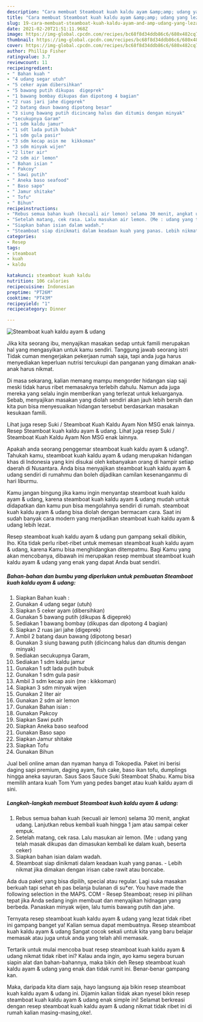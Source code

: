 ```yaml
---
description: "Cara membuat Steamboat kuah kaldu ayam &amp;amp; udang yang lezat dan Mudah Dibuat"
title: "Cara membuat Steamboat kuah kaldu ayam &amp;amp; udang yang lezat dan Mudah Dibuat"
slug: 19-cara-membuat-steamboat-kuah-kaldu-ayam-and-amp-udang-yang-lezat-dan-mudah-dibuat
date: 2021-02-20T21:51:11.968Z
image: https://img-global.cpcdn.com/recipes/bc68f8d34ddb86c6/680x482cq70/steamboat-kuah-kaldu-ayam-udang-foto-resep-utama.jpg
thumbnail: https://img-global.cpcdn.com/recipes/bc68f8d34ddb86c6/680x482cq70/steamboat-kuah-kaldu-ayam-udang-foto-resep-utama.jpg
cover: https://img-global.cpcdn.com/recipes/bc68f8d34ddb86c6/680x482cq70/steamboat-kuah-kaldu-ayam-udang-foto-resep-utama.jpg
author: Phillip Fisher
ratingvalue: 3.7
reviewcount: 11
recipeingredient:
- " Bahan kuah "
- "4 udang segar utuh"
- "5 ceker ayam dibersihkan"
- "5 bawang putih dikupas  digeprek"
- "1 bawang bombay dikupas dan dipotong 4 bagian"
- "2 ruas jari jahe digeprek"
- "2 batang daun bawang dipotong besar"
- "3 siung bawang putih dicincang halus dan ditumis dengan minyak"
- "secukupnya Garam"
- "1 sdm kaldu jamur"
- "1 sdt lada putih bubuk"
- "1 sdm gula pasir"
- "3 sdm kecap asin me  kikkoman"
- "3 sdm minyak wijen"
- "2 liter air"
- "2 sdm air lemon"
- " Bahan isian "
- " Pakcoy"
- " Sawi putih"
- " Aneka baso seafood"
- " Baso sapo"
- " Jamur shitake"
- " Tofu"
- " Bihun"
recipeinstructions:
- "Rebus semua bahan kuah (kecuali air lemon) selama 30 menit, angkat udang. Lanjutkan rebus kembali kuah hingga 1 jam atau sampai ceker empuk."
- "Setelah matang, cek rasa. Lalu masukan air lemon. (Me : udang yang telah masak dikupas dan dimasukan kembali ke dalam kuah, beserta ceker)"
- "Siapkan bahan isian dalam wadah."
- "Steamboat siap dinikmati dalam keadaan kuah yang panas. Lebih nikmat jika dimakan dengan irisan cabe rawit atau boncabe."
categories:
- Resep
tags:
- steamboat
- kuah
- kaldu

katakunci: steamboat kuah kaldu 
nutrition: 106 calories
recipecuisine: Indonesian
preptime: "PT26M"
cooktime: "PT43M"
recipeyield: "1"
recipecategory: Dinner

---
```



![Steamboat kuah kaldu ayam &amp; udang](https://img-global.cpcdn.com/recipes/bc68f8d34ddb86c6/680x482cq70/steamboat-kuah-kaldu-ayam-udang-foto-resep-utama.jpg)

Jika kita seorang ibu, menyajikan masakan sedap untuk famili merupakan hal yang mengasyikan untuk kamu sendiri. Tanggung jawab seorang istri Tidak cuman mengerjakan pekerjaan rumah saja, tapi anda juga harus menyediakan keperluan nutrisi tercukupi dan panganan yang dimakan anak-anak harus nikmat.

Di masa  sekarang, kalian memang mampu mengorder hidangan siap saji meski tidak harus ribet memasaknya terlebih dahulu. Namun ada juga mereka yang selalu ingin memberikan yang terlezat untuk keluarganya. Sebab, menyajikan masakan yang diolah sendiri akan jauh lebih bersih dan kita pun bisa menyesuaikan hidangan tersebut berdasarkan masakan kesukaan famili. 

Lihat juga resep Suki / Steamboat Kuah Kaldu Ayam Non MSG enak lainnya. Resep Steamboat kuah kaldu ayam &amp; udang. Lihat juga resep Suki / Steamboat Kuah Kaldu Ayam Non MSG enak lainnya.

Apakah anda seorang penggemar steamboat kuah kaldu ayam &amp; udang?. Tahukah kamu, steamboat kuah kaldu ayam &amp; udang merupakan hidangan khas di Indonesia yang kini disukai oleh kebanyakan orang di hampir setiap daerah di Nusantara. Anda bisa menyajikan steamboat kuah kaldu ayam &amp; udang sendiri di rumahmu dan boleh dijadikan camilan kesenanganmu di hari liburmu.

Kamu jangan bingung jika kamu ingin menyantap steamboat kuah kaldu ayam &amp; udang, karena steamboat kuah kaldu ayam &amp; udang mudah untuk didapatkan dan kamu pun bisa mengolahnya sendiri di rumah. steamboat kuah kaldu ayam &amp; udang bisa diolah dengan bermacam cara. Saat ini sudah banyak cara modern yang menjadikan steamboat kuah kaldu ayam &amp; udang lebih lezat.

Resep steamboat kuah kaldu ayam &amp; udang pun gampang sekali dibikin, lho. Kita tidak perlu ribet-ribet untuk memesan steamboat kuah kaldu ayam &amp; udang, karena Kamu bisa menghidangkan ditempatmu. Bagi Kamu yang akan mencobanya, dibawah ini merupakan resep membuat steamboat kuah kaldu ayam &amp; udang yang enak yang dapat Anda buat sendiri.

<!--inarticleads1-->

##### Bahan-bahan dan bumbu yang diperlukan untuk pembuatan Steamboat kuah kaldu ayam &amp; udang:

1. Siapkan  Bahan kuah :
1. Gunakan 4 udang segar (utuh)
1. Siapkan 5 ceker ayam (dibersihkan)
1. Gunakan 5 bawang putih (dikupas &amp; digeprek)
1. Sediakan 1 bawang bombay (dikupas dan dipotong 4 bagian)
1. Siapkan 2 ruas jari jahe (digeprek)
1. Ambil 2 batang daun bawang (dipotong besar)
1. Gunakan 3 siung bawang putih (dicincang halus dan ditumis dengan minyak)
1. Sediakan secukupnya Garam,
1. Sediakan 1 sdm kaldu jamur
1. Gunakan 1 sdt lada putih bubuk
1. Gunakan 1 sdm gula pasir
1. Ambil 3 sdm kecap asin (me : kikkoman)
1. Siapkan 3 sdm minyak wijen
1. Gunakan 2 liter air
1. Gunakan 2 sdm air lemon
1. Gunakan  Bahan isian :
1. Gunakan  Pakcoy
1. Siapkan  Sawi putih
1. Siapkan  Aneka baso seafood
1. Gunakan  Baso sapo
1. Siapkan  Jamur shitake
1. Siapkan  Tofu
1. Gunakan  Bihun


Jual beli online aman dan nyaman hanya di Tokopedia. Paket ini berisi daging sapi premium, daging ayam, fish cake, baso ikan tofu, dumplings hingga aneka sayuran. Saus Saos Sauce Suki Steamboat Shabu. Kamu bisa memilih antara kuah Tom Yum yang pedes banget atau kuah kaldu ayam di sini. 

<!--inarticleads2-->

##### Langkah-langkah membuat Steamboat kuah kaldu ayam &amp; udang:

1. Rebus semua bahan kuah (kecuali air lemon) selama 30 menit, angkat udang. Lanjutkan rebus kembali kuah hingga 1 jam atau sampai ceker empuk.
1. Setelah matang, cek rasa. Lalu masukan air lemon. (Me : udang yang telah masak dikupas dan dimasukan kembali ke dalam kuah, beserta ceker)
1. Siapkan bahan isian dalam wadah.
1. Steamboat siap dinikmati dalam keadaan kuah yang panas. - Lebih nikmat jika dimakan dengan irisan cabe rawit atau boncabe.


Ada dua paket yang bisa dipilih, special atau regular. Lagi suka masakan berkuah tapi sehat eh pas belanja bulanan di su*er. You have made the following selection in the MAPS. COM - Resep Steamboat; resep ini pilihan tepat jika Anda sedang ingin membuat dan menyajikan hidnagan yang berbeda. Panaskan minyak wijen, lalu tumis bawang putih dan jahe. 

Ternyata resep steamboat kuah kaldu ayam &amp; udang yang lezat tidak ribet ini gampang banget ya! Kalian semua dapat membuatnya. Resep steamboat kuah kaldu ayam &amp; udang Sangat cocok sekali untuk kita yang baru belajar memasak atau juga untuk anda yang telah ahli memasak.

Tertarik untuk mulai mencoba buat resep steamboat kuah kaldu ayam &amp; udang nikmat tidak ribet ini? Kalau anda ingin, ayo kamu segera buruan siapin alat dan bahan-bahannya, maka bikin deh Resep steamboat kuah kaldu ayam &amp; udang yang enak dan tidak rumit ini. Benar-benar gampang kan. 

Maka, daripada kita diam saja, hayo langsung aja bikin resep steamboat kuah kaldu ayam &amp; udang ini. Dijamin kalian tiidak akan nyesel bikin resep steamboat kuah kaldu ayam &amp; udang enak simple ini! Selamat berkreasi dengan resep steamboat kuah kaldu ayam &amp; udang nikmat tidak ribet ini di rumah kalian masing-masing,oke!.

